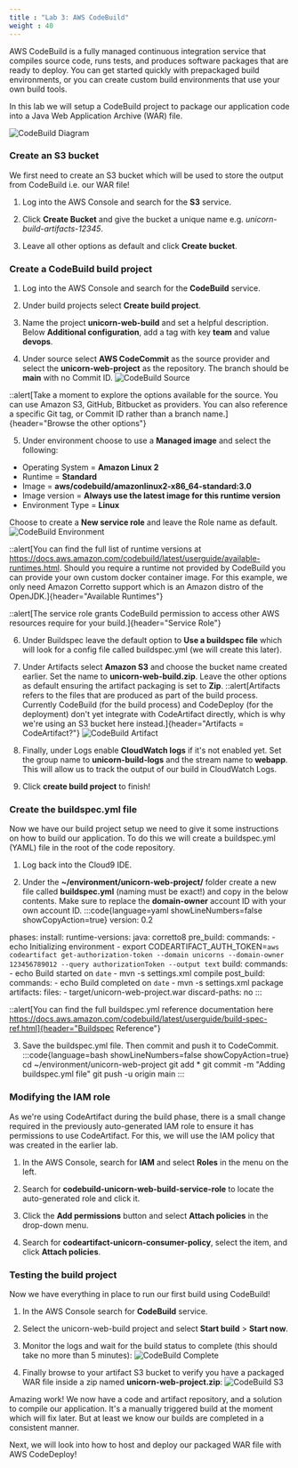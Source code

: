 ```yaml
---
title : "Lab 3: AWS CodeBuild"
weight : 40
---
```


AWS CodeBuild is a fully managed continuous integration service that compiles source code, runs tests, and produces software packages that are ready to deploy. You can get started quickly with prepackaged build environments, or you can create custom build environments that use your own build tools.

In this lab we will setup a CodeBuild project to package our application code into a Java Web Application Archive (WAR) file.

![CodeBuild Diagram](/static/progress-diagram-codebuild.png)

### Create an S3 bucket
We first need to create an S3 bucket which will be used to store the output from CodeBuild i.e. our WAR file!

1. Log into the AWS Console and search for the **S3** service.

2. Click **Create Bucket** and give the bucket a unique name e.g. *unicorn-build-artifacts-12345*.

3. Leave all other options as default and click **Create bucket**.

### Create a CodeBuild build project

1. Log into the AWS Console and search for the **CodeBuild** service.

2. Under build projects select **Create build project**.

3. Name the project **unicorn-web-build** and set a helpful description. Below **Additional configuration**, add a tag with key **team** and value **devops**.

4. Under source select **AWS CodeCommit** as the source provider and select the **unicorn-web-project** as the repository. The branch should be **main** with no Commit ID.
![CodeBuild Source](/static/codebuild-source.png)

::alert[Take a moment to explore the options available for the source. You can use Amazon S3, GitHub, Bitbucket as providers. You can also reference a specific Git tag, or Commit ID rather than a branch name.]{header="Browse the other options"}

5. Under environment choose to use a **Managed image** and select the following:
- Operating System = **Amazon Linux 2**
- Runtime = **Standard**
- Image = **aws/codebuild/amazonlinux2-x86_64-standard:3.0**
- Image version = **Always use the latest image for this runtime version**
- Environment Type = **Linux**

Choose to create a **New service role** and leave the Role name as default.
![CodeBuild Environment](/static/codebuild-env.png)

::alert[You can find the full list of runtime versions at https://docs.aws.amazon.com/codebuild/latest/userguide/available-runtimes.html. Should you require a runtime not provided by CodeBuild you can provide your own custom docker container image. For this example, we only need Amazon Corretto support which is an Amazon distro of the OpenJDK.]{header="Available Runtimes"}

::alert[The service role grants CodeBuild permission to access other AWS resources require for your build.]{header="Service Role"}

6. Under Buildspec leave the default option to **Use a buildspec file** which will look for a config file called buildspec.yml (we will create this later).

7. Under Artifacts select **Amazon S3** and choose the bucket name created earlier. Set the name to **unicorn-web-build.zip**. Leave the other options as default ensuring the artifact packaging is set to **Zip**.
::alert[Artifacts refers to the files that are produced as part of the build process. Currently CodeBuild (for the build process) and CodeDeploy (for the deployment) don't yet integrate with CodeArtifact directly, which is why we're using an S3 bucket here instead.]{header="Artifacts = CodeArtifact?"}
![CodeBuild Artifact](/static/codebuild-artifact.png)

8. Finally, under Logs enable **CloudWatch logs** if it's not enabled yet. Set the group name to **unicorn-build-logs** and the stream name to **webapp**. This will allow us to track the output of our build in CloudWatch Logs.

9. Click **create build project** to finish!

### Create the buildspec.yml file
Now we have our build project setup we need to give it some instructions on how to build our application. To do this we will create a buildspec.yml (YAML) file in the root of the code repository.

1. Log back into the Cloud9 IDE.

2. Under the **~/environment/unicorn-web-project/** folder create a new file called **buildspec.yml** (naming must be exact!) and copy in the below contents. Make sure to replace the **domain-owner** account ID with your own account ID.
:::code{language=yaml showLineNumbers=false showCopyAction=true}
version: 0.2

phases:
  install:
    runtime-versions:
      java: corretto8
  pre_build:
    commands:
      - echo Initializing environment
      - export CODEARTIFACT_AUTH_TOKEN=`aws codeartifact get-authorization-token --domain unicorns --domain-owner 123456789012 --query authorizationToken --output text`
  build:
    commands:
      - echo Build started on `date`
      - mvn -s settings.xml compile
  post_build:
    commands:
      - echo Build completed on `date`
      - mvn -s settings.xml package
artifacts:
  files:
    - target/unicorn-web-project.war
  discard-paths: no
:::

::alert[You can find the full buildspec.yml reference documentation here https://docs.aws.amazon.com/codebuild/latest/userguide/build-spec-ref.html]{header="Buildspec Reference"}

3. Save the buildspec.yml file. Then commit and push it to CodeCommit.
:::code{language=bash showLineNumbers=false showCopyAction=true}
cd ~/environment/unicorn-web-project
git add *
git commit -m "Adding buildspec.yml file"
git push -u origin main
:::

### Modifying the IAM role
As we're using CodeArtifact during the build phase, there is a small change required in the previously auto-generated IAM role to ensure it has permissions to use CodeArtifact. For this, we will use the IAM policy that was created in the earlier lab.

1. In the AWS Console, search for **IAM** and select **Roles** in the menu on the left.

2. Search for **codebuild-unicorn-web-build-service-role** to locate the auto-generated role and click it.

3. Click the **Add permissions** button and select **Attach policies** in the drop-down menu.

4. Search for **codeartifact-unicorn-consumer-policy**, select the item, and click **Attach policies**.


### Testing the build project
Now we have everything in place to run our first build using CodeBuild!

1. In the AWS Console search for **CodeBuild** service.

2. Select the unicorn-web-build project and select **Start build** > **Start now**.

3. Monitor the logs and wait for the build status to complete (this should take no more than 5 minutes):
![CodeBuild Complete](/static/codebuild-complete.png)

4. Finally browse to your artifact S3 bucket to verify you have a packaged WAR file inside a zip named **unicorn-web-project.zip**:
![CodeBuild S3](/static/codebuild-s3.png)

Amazing work! We now have a code and artifact repository, and a solution to compile our application. It's a manually triggered build at the moment which will fix later. But at least we know our builds are completed in a consistent manner.

Next, we will look into how to host and deploy our packaged WAR file with AWS CodeDeploy!